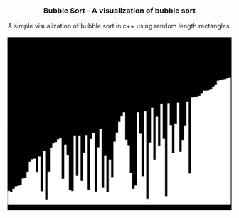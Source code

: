 <h3 align="center">Bubble Sort - A visualization of bubble sort</h3>
<p align="center">A simple visualization of bubble sort in c++ using random length rectangles.
<br /> <br />
<img src="bubblesortvisualizataion.png"></img>
    
